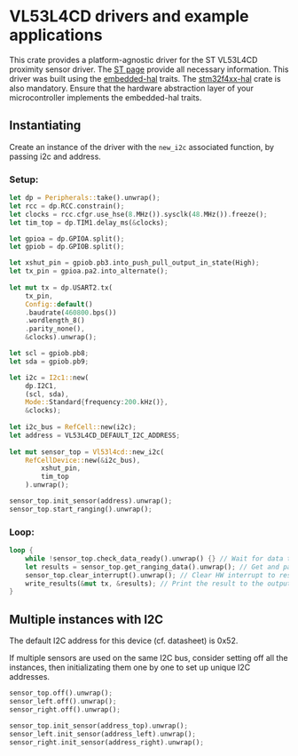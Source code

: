 # VL53L4CD drivers and example applications

This crate provides a platform-agnostic driver for the ST VL53L4CD proximity sensor driver.
The [ST page](https://www.st.com/en/imaging-and-photonics-solutions/VL53L4CD.html) provide all necessary information.
This driver was built using the [embedded-hal](https://docs.rs/embedded-hal/latest/embedded_hal/) traits.
The [stm32f4xx-hal](https://docs.rs/stm32f4xx-hal/latest/stm32f4xx_hal/) crate is also mandatory.
Ensure that the hardware abstraction layer of your microcontroller implements the embedded-hal traits.

## Instantiating

Create an instance of the driver with the `new_i2c` associated function, by passing i2c and address.
 
### Setup:
```rust
let dp = Peripherals::take().unwrap();
let rcc = dp.RCC.constrain();
let clocks = rcc.cfgr.use_hse(8.MHz()).sysclk(48.MHz()).freeze();
let tim_top = dp.TIM1.delay_ms(&clocks);

let gpioa = dp.GPIOA.split();
let gpiob = dp.GPIOB.split();

let xshut_pin = gpiob.pb3.into_push_pull_output_in_state(High);
let tx_pin = gpioa.pa2.into_alternate();
    
let mut tx = dp.USART2.tx(
    tx_pin,
    Config::default()
    .baudrate(460800.bps())
    .wordlength_8()
    .parity_none(),
    &clocks).unwrap();

let scl = gpiob.pb8;
let sda = gpiob.pb9;

let i2c = I2c1::new(
    dp.I2C1,
    (scl, sda),
    Mode::Standard{frequency:200.kHz()},
    &clocks);
    
let i2c_bus = RefCell::new(i2c);
let address = VL53L4CD_DEFAULT_I2C_ADDRESS;
    
let mut sensor_top = Vl53l4cd::new_i2c(
    RefCellDevice::new(&i2c_bus), 
        xshut_pin,
        tim_top
    ).unwrap();

sensor_top.init_sensor(address).unwrap(); 
sensor_top.start_ranging().unwrap();
```

### Loop:
```rust
loop {
    while !sensor_top.check_data_ready().unwrap() {} // Wait for data to be ready
    let results = sensor_top.get_ranging_data().unwrap(); // Get and parse the result data
    sensor_top.clear_interrupt().unwrap(); // Clear HW interrupt to restart measurements
    write_results(&mut tx, &results); // Print the result to the output
}    
```

## Multiple instances with I2C

The default I2C address for this device (cf. datasheet) is 0x52.

If multiple sensors are used on the same I2C bus, consider setting off all the instances, then initializating them one by one to set up unique I2C addresses.

```rust
sensor_top.off().unwrap();
sensor_left.off().unwrap();
sensor_right.off().unwrap();

sensor_top.init_sensor(address_top).unwrap(); 
sensor_left.init_sensor(address_left).unwrap(); 
sensor_right.init_sensor(address_right).unwrap(); 
```